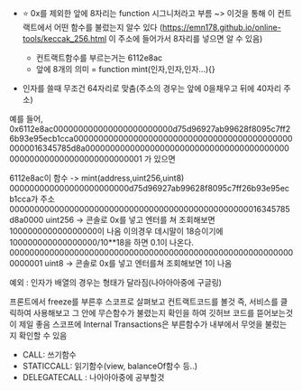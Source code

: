 - ⭐️ 0x를 제외한 앞에 8자리는 function 시그니처라고 부름 ~> 이것을 통해 이 컨트랙트에서 어떤 함수를 불렀는지 알수 있다 (https://emn178.github.io/online-tools/keccak_256.html 이 주소에 들어가서 8자리를 넣으면 알 수 있음)

  - 컨트랙트함수를 부르는거는 6112e8ac
  - 앞에 8개의 의미 = function mint(인자,인자,인자...){}

- 인자를 쓸때 무조건 64자리로 맞춤(주소의 경우는 앞에 0을채우고 뒤에 40자리 주소)

예를 들어,
0x6112e8ac000000000000000000000000d75d96927ab99628f8095c7ff26b93e95ecb1cca000000000000000000000000000000000000000000000000016345785d8a00000000000000000000000000000000000000000000000000000000000000000001 가 있으면

6112e8ac이 함수 -> mint(address,uint256,uint8)
000000000000000000000000d75d96927ab99628f8095c7ff26b93e95ecb1cca가 주소
000000000000000000000000000000000000000000000000016345785d8a0000 uint256 -> 콘솔로 0x를 넣고 엔터를 쳐 조회해보면 100000000000000000이 나옴 이의경우 데시말이 18승이기에 100000000000000000/10\*\*18을 하면 0.1이 나온다.
0000000000000000000000000000000000000000000000000000000000000001 uint8 -> 콘솔로 0x를 넣고 엔터를쳐 조회해보면 1이 나옴

예외 : 인자가 배열의 경우는 형태가 달라짐(나아아아중에 구글링)

프론트에서 freeze를 부른후 스코프로 살펴보고 컨트랙트코드를 볼것
즉, 서비스를 클릭하여 사용해보고 그 안에 무슨함수가 불렸는지 확인을 하여 깃허브 코드를 뜯어보는것이 제일 좋음
스코프에 Internal Transactions은 부른함수가 내부에서 무엇을 불렀는지 확인할 수 있음

- CALL: 쓰기함수
- STATICCALL: 읽기함수(view, balanceOf함수 등..)
- DELEGATECALL : 나아아아중에 공부할것
